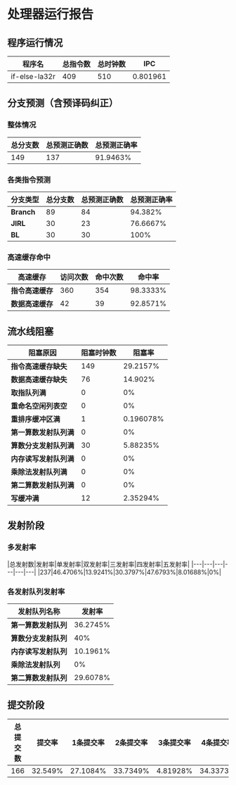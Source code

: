# 处理器运行报告
## 程序运行情况
|程序名|总指令数|总时钟数|IPC|
|---|---|---|---|
|if-else-la32r|409|510|0.801961|

## 分支预测（含预译码纠正）
### 整体情况
|总分支数|总预测正确数|总预测正确率|
|---|---|---|
|149|137|91.9463%|

### 各类指令预测
|分支类型|总分支数|总预测正确数|总预测正确率|
|---|---|---|---|
|**Branch**| 89 | 84 | 94.382%|
|**JIRL**| 30 | 23 | 76.6667%|
|**BL**| 30 | 30 | 100%|

### 高速缓存命中
|高速缓存|访问次数|命中次数|命中率|
|---|---|---|---|
|**指令高速缓存**| 360 | 354 | 98.3333%|
|**数据高速缓存**| 42 | 39 | 92.8571%|
## 流水线阻塞
|阻塞原因|阻塞时钟数|阻塞率|
|---|---|---|
|**指令高速缓存缺失**| 149 | 29.2157%|
|**数据高速缓存缺失**| 76 | 14.902%|
|**取指队列满**| 0 | 0%|
|**重命名空闲列表空**|0 | 0%|
|**重排序缓冲区满**|1 | 0.196078%|
|**第一算数发射队列满**|0 | 0%|
|**算数分支发射队列满**|30 | 5.88235%|
|**内存读写发射队列满**|0 | 0%|
|**乘除法发射队列满**|0 | 0%|
|**第二算数发射队列满**|0 | 0%|
|**写缓冲满**|12 | 2.35294%|

## 发射阶段
### 多发射率
|总发射数|发射率|单发射率|双发射率|三发射率|四发射率|五发射率|
|---|---|---|---|---|---|
|237|46.4706%|13.9241%|30.3797%|47.6793%|8.01688%|0%|

### 各发射队列发射率
|发射队列名称|发射率|
|---|---|
|**第一算数发射队列**|36.2745%|
|**算数分支发射队列**|40%|
|**内存读写发射队列**|10.1961%|
|**乘除法发射队列**|0%|
|**第二算数发射队列**|29.6078%|

## 提交阶段
|总提交数|提交率|1条提交率|2条提交率|3条提交率|4条提交率|
|---|---|---|---|---|---|
|166|32.549%|27.1084%|33.7349%|4.81928%|34.3373%|
